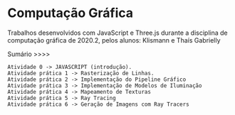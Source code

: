 # Computação Gráfica 

Trabalhos desenvolvidos com JavaScript e Three.js durante a disciplina de computação gráfica de 2020.2, pelos alunos: Klismann e Thaís Gabrielly

Sumário >>>>

	Atividade 0 -> JAVASCRIPT (introdução).
	Atividade prática 1 -> Rasterização de Linhas. 
	Atividade prática 2 -> Implementação do Pipeline Gráfico
	Atividade prática 3 -> Implementação de Modelos de Iluminação 
	Atividade prática 4 -> Mapeamento de Texturas
	Atividade prática 5 -> Ray Tracing
	Atividade prática 6 -> Geração de Imagens com Ray Tracers
